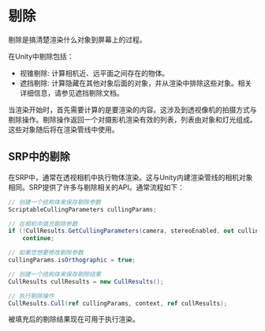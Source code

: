 # 剔除
剔除是搞清楚渲染什么对象到屏幕上的过程。

在Unity中剔除包括：

* 视锥剔除: 计算相机近、远平面之间存在的物体。
* 遮挡剔除: 计算隐藏在其他对象后面的对象，并从渲染中排除这些对象。相关详细信息，请参见遮挡剔除文档。

当渲染开始时，首先需要计算的是要渲染的内容。这涉及到透视像机的拍摄方式与剔除操作。剔除操作返回一个对摄影机渲染有效的列表，列表由对象和灯光组成。这些对象随后将在渲染管线中使用。

## SRP中的剔除
在SRP中，通常在透视相机中执行物体渲染。这与Unity内建渲染管线的相机对象相同。SRP提供了许多与剔除相关的API。通常流程如下：

```C#
// 创建一个结构体来保存剔除参数
ScriptableCullingParameters cullingParams;

// 在相机中填充剔除参数
if (!CullResults.GetCullingParameters(camera, stereoEnabled, out cullingParams))
    continue;

// 如果您想要修改剔除参数
cullingParams.isOrthographic = true;

// 创建一个结构体来保存剔除结果
CullResults cullResults = new CullResults();

// 执行剔除操作
CullResults.Cull(ref cullingParams, context, ref cullResults);
```

被填充后的剔除结果现在可用于执行渲染。